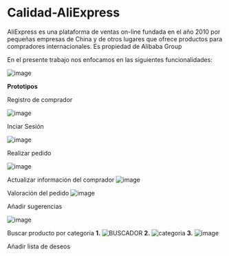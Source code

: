 # Calidad-AliExpress

AliExpress es una plataforma de ventas on-line fundada en el año 2010 por pequeñas empresas de China y de otros lugares que ofrece productos para compradores internacionales. Es propiedad de Alibaba Group

En el presente trabajo nos enfocamos en las siguientes funcionalidades:


![image](https://user-images.githubusercontent.com/40558170/137569612-ebba9050-a639-4f1c-9fba-ffc642da9671.png)

**Prototipos**

Registro de comprador

![image](https://user-images.githubusercontent.com/40558170/137569705-44706bf5-2b7d-4e63-9f04-ac9c60717545.png)

Inciar Sesión

![image](https://user-images.githubusercontent.com/73000068/138003846-8092ee8c-6875-4b3b-bdb6-c25d5d17194a.png)

Realizar pedido

![image](https://user-images.githubusercontent.com/40558170/138003231-54256213-cbee-4829-ac67-3f7bfce6c3d9.png)

Actualizar información del comprador
![image](https://user-images.githubusercontent.com/57166198/137216926-814321c4-9402-409d-9cad-6d95c6be60de.png)

Valoración del pedido
![image](https://user-images.githubusercontent.com/73000068/138003915-764467c9-ca33-4757-bdd2-6079815fa218.png)


Añadir sugerencias

![image](https://user-images.githubusercontent.com/57166198/137242482-013e964d-8cfa-42ee-9a2c-978800f4d2f4.png)

Buscar producto por categoria
**1.**
![BUSCADOR](https://user-images.githubusercontent.com/92241026/137065690-ae7941f5-5d6d-48f4-9bfa-aa78589bd24a.JPG)
**2.**
![categoria](https://user-images.githubusercontent.com/92241026/137252409-2abde804-3f1c-4ec9-bf6a-077d1cf0faa7.JPG)
**3.**
![image](https://user-images.githubusercontent.com/57166198/137432619-5e2799df-aec7-4307-b891-930908ea95dd.png)

Añadir lista de deseos


